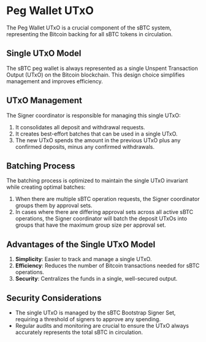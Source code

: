 # Peg Wallet UTxO

The Peg Wallet UTxO is a crucial component of the sBTC system, representing the Bitcoin backing for all sBTC tokens in circulation.

## Single UTxO Model

The sBTC peg wallet is always represented as a single Unspent Transaction Output (UTxO) on the Bitcoin blockchain. This design choice simplifies management and improves efficiency.

## UTxO Management

The Signer coordinator is responsible for managing this single UTxO:

1. It consolidates all deposit and withdrawal requests.
2. It creates best-effort batches that can be used in a single UTxO.
3. The new UTxO spends the amount in the previous UTxO plus any confirmed deposits, minus any confirmed withdrawals.

## Batching Process

The batching process is optimized to maintain the single UTxO invariant while creating optimal batches:

1. When there are multiple sBTC operation requests, the Signer coordinator groups them by approval sets.
2. In cases where there are differing approval sets across all active sBTC operations, the Signer coordinator will batch the deposit UTxOs into groups that have the maximum group size per approval set.

## Advantages of the Single UTxO Model

1. **Simplicity**: Easier to track and manage a single UTxO.
2. **Efficiency**: Reduces the number of Bitcoin transactions needed for sBTC operations.
3. **Security**: Centralizes the funds in a single, well-secured output.

## Security Considerations

- The single UTxO is managed by the sBTC Bootstrap Signer Set, requiring a threshold of signers to approve any spending.
- Regular audits and monitoring are crucial to ensure the UTxO always accurately represents the total sBTC in circulation.
